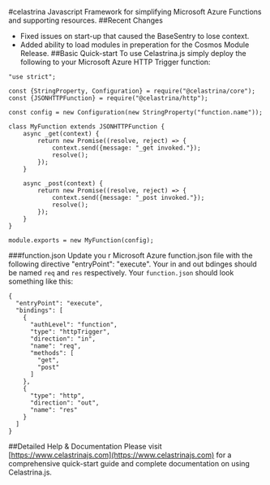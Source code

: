 #celastrina
Javascript Framework for simplifying Microsoft Azure Functions and supporting resources.
##Recent Changes
- Fixed issues on start-up that caused the BaseSentry to lose context.
- Added ability to load modules in preperation for the Cosmos Module Release.
##Basic Quick-start
To use Celastrina.js simply deploy the following to your Microsoft Azure HTTP Trigger function:
```
"use strict";

const {StringProperty, Configuration} = require("@celastrina/core");
const {JSONHTTPFunction} = require("@celastrina/http");

const config = new Configuration(new StringProperty("function.name"));

class MyFunction extends JSONHTTPFunction {
    async _get(context) {
        return new Promise((resolve, reject) => {
            context.send({message: "_get invoked."});
            resolve();
        });
    }

    async _post(context) {
        return new Promise((resolve, reject) => {
            context.send({message: "_post invoked."});
            resolve();
        });
    }
}

module.exports = new MyFunction(config);
```
###function.json
Update you r Microsoft Azure function.json file with the following directive "entryPoint": "execute". Your in and out 
bdinges should be named `req` and `res` respectively. Your `function.json` should look something like this:
```
{
  "entryPoint": "execute",
  "bindings": [
    {
      "authLevel": "function",
      "type": "httpTrigger",
      "direction": "in",
      "name": "req",
      "methods": [
        "get",
        "post"
      ]
    },
    {
      "type": "http",
      "direction": "out",
      "name": "res"
    }
  ]
}
```
##Detailed Help & Documentation
Please visit [https://www.celastrinajs.com](https://www.celastrinajs.com) for a comprehensive quick-start guide and 
complete documentation on using Celastrina.js.
